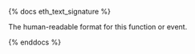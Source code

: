{% docs eth_text_signature %}

The human-readable format for this function or event. 

{% enddocs %}